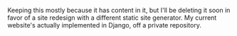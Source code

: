 Keeping this mostly because it has content in it, but I'll be deleting it soon in favor of a site redesign with a different static site generator. 
My current website's actually implemented in Django, off a private repository. 
